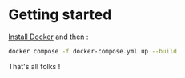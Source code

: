 # Getting started

[Install Docker](https://www.docker.com/products/docker-desktop/) and then :

```sh
docker compose -f docker-compose.yml up --build
```

That's all folks !
